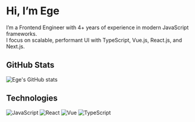 # Hi, I’m Ege

I’m a Frontend Engineer with 4+ years of experience in modern JavaScript frameworks.  
I focus on scalable, performant UI with TypeScript, Vue.js, React.js, and Next.js.

## GitHub Stats
![Ege's GitHub stats](https://github-readme-stats.vercel.app/api?username=egebalci&show_icons=true)

## Technologies
![JavaScript](https://img.shields.io/badge/-JavaScript-yellow?logo=javascript)
![React](https://img.shields.io/badge/-React-blue?logo=react)
![Vue](https://img.shields.io/badge/-Vue.js-green?logo=vue.js)
![TypeScript](https://img.shields.io/badge/-TypeScript-blue?logo=typescript)
